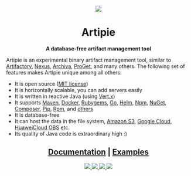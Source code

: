 <p align="center">
  <a href="https://www.artipie.com/">
    <img src="https://www.artipie.com/logo.svg"/>
  </a>
</p>

<h1 align="center">Artipie</h1>
<p align="center">
  <strong>A database-free artifact management tool</strong>
</p>

Artipie is an experimental binary artifact management tool, similar to
[Artifactory](https://jfrog.com/artifactory/),
[Nexus](https://www.sonatype.com/product-nexus-repository),
[Archiva](https://archiva.apache.org/),
[ProGet](https://inedo.com/proget),
and many others.
The following set of features makes Artipie unique among all others:

  * It is open source ([MIT license](https://github.com/artipie/artipie/blob/master/LICENSE.txt))
  * It is horizontally scalable, you can add servers easily
  * It is written in reactive Java (using [Vert.x](https://vertx.io/))
  * It supports
    [Maven](./examples/maven),
    [Docker](./examples/docker),
    [Rubygems](./examples/gem),
    [Go](./examples/go),
    [Helm](./examples/helm),
    [Npm](./examples/npm),
    [NuGet](./examples/nuget),
    [Composer](./examples/php),
    [Pip](./examples/python),
    [Rpm](./examples/rpm),
    and [others](./examples)
  * It is database-free
  * It can host the data in the file system,
    [Amazon S3](https://aws.amazon.com/s3/),
    [Google Cloud](https://cloud.google.com/products/storage/),
    [HuaweiCloud OBS](https://www.huaweicloud.com/en-us/product/obs.html) etc.
  * Its quality of Java code is extraordinary high :)

<div align="center">
  <h2>
    <a href="http://artipie.com/docs">Documentation</a>
    <span> | </span>
    <a href="./examples">Examples</a>
  </h2>
</div>

<p align="center">
  <a href="https://github.com/artipie/artipie/blob/master/LICENSE.txt">
    <img src="https://img.shields.io/badge/license-MIT-green.svg" />
  </a>
  <a href="https://hub.docker.com/r/artipie/artipie">
    <img src="https://github.com/artipie/artipie/workflows/Docker%20Release/badge.svg" />
  </a> 
  <a href="https://hub.docker.com/r/artipie/artipie">
    <img src="https://img.shields.io/docker/v/artipie/artipie?sort=date" />
  </a>  
  <a href="https://t.me/artipie">
    <img src="https://patrolavia.github.io/telegram-badge/chat.png" />
  </a>  
</p>